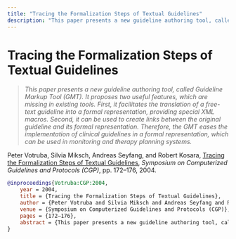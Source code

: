 ```yaml
---
title: "Tracing the Formalization Steps of Textual Guidelines"
description: "This paper presents a new guideline authoring tool, called Guideline Markup Tool (GMT). It proposes two useful features, which are missing in existing tools. First, it facilitates the translation of a free-text guideline into a formal representation, providing special XML macros. Second, it can be used to create links between the original guideline and its formal representation. Therefore, the GMT eases the implementation of clinical guidelines in a formal representation, which can be used in monitoring and therapy planning systems."
---
```


# Tracing the Formalization Steps of Textual Guidelines

> _This paper presents a new guideline authoring tool, called Guideline Markup Tool (GMT). It proposes two useful features, which are missing in existing tools. First, it facilitates the translation of a free-text guideline into a formal representation, providing special XML macros. Second, it can be used to create links between the original guideline and its formal representation. Therefore, the GMT eases the implementation of clinical guidelines in a formal representation, which can be used in monitoring and therapy planning systems._

Peter Votruba, Silvia Miksch, Andreas Seyfang, and Robert Kosara, <a href="https://media.eagereyes.org/papers/2004/Votruba-CGP-2004.pdf" target="_blank">Tracing the Formalization Steps of Textual Guidelines</a>, _Symposium on Computerized Guidelines and Protocols (CGP)_, pp. 172–176, 2004.


```bibtex
@inproceedings{Votruba:CGP:2004,
	year = 2004,
	title = {Tracing the Formalization Steps of Textual Guidelines},
	author = {Peter Votruba and Silvia Miksch and Andreas Seyfang and Robert Kosara},
	venue = {Symposium on Computerized Guidelines and Protocols (CGP)},
	pages = {172–176},
	abstract = {This paper presents a new guideline authoring tool, called Guideline Markup Tool (GMT). It proposes two useful features, which are missing in existing tools. First, it facilitates the translation of a free-text guideline into a formal representation, providing special XML macros. Second, it can be used to create links between the original guideline and its formal representation. Therefore, the GMT eases the implementation of clinical guidelines in a formal representation, which can be used in monitoring and therapy planning systems.},
}
```

